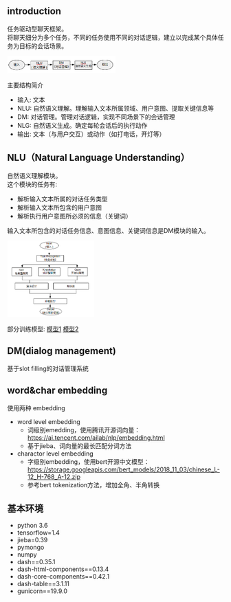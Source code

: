 
## introduction
任务驱动型聊天框架。</br>
将聊天细分为多个任务，不同的任务使用不同的对话逻辑，建立以完成某个具体任务为目标的会话场景。</br>
<p align="left">
<img width="50%" src="./tmp/introduction.png" />
<br>

主要结构简介

* 输入: 文本
* NLU: 自然语义理解。理解输入文本所属领域、用户意图、提取关键信息等
* DM: 对话管理。管理对话逻辑，实现不同场景下的会话管理
* NLG: 自然语义生成。确定每轮会话后的执行动作
* 输出: 文本（与用户交互）或动作（如打电话，开灯等）

## NLU（Natural Language Understanding）
自然语义理解模块。</br>
这个模块的任务有:

* 解析输入文本所属的对话任务类型
* 解析输入文本所包含的用户意图
* 解析执行用户意图所必须的信息（关键词）

输入文本所包含的对话任务信息、意图信息、关键词信息是DM模块的输入。

<p align="left">
<img width="40%" src="./tmp/NLU.png" />
<br>

部分训练模型:
[模型1](https://github.com/wj573510848/transformer-se2seq-models)
[模型2](https://github.com/wj573510848/rnn-models-bert-models)

## DM(dialog management)
基于slot filling的对话管理系统

## word&char embedding

使用两种 embedding

* word level embedding
	* 词级别emedding，使用腾讯开源词向量：https://ai.tencent.com/ailab/nlp/embedding.html
	* 基于jieba、词向量的最长匹配分词方法
* charactor level embedding
	* 字级别embedding，使用bert开源中文模型： https://storage.googleapis.com/bert_models/2018_11_03/chinese_L-12_H-768_A-12.zip
	* 参考bert tokenization方法，增加全角、半角转换


## 基本环境

* python 3.6
* tensorflow=1.4
* jieba=0.39
* pymongo
* numpy
* dash==0.35.1 
* dash-html-components==0.13.4 
* dash-core-components==0.42.1  
* dash-table==3.1.11
* gunicorn==19.9.0
